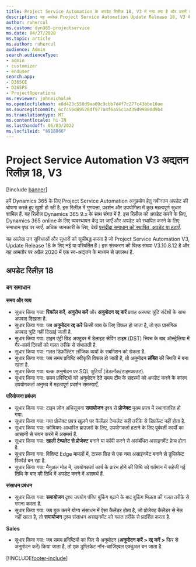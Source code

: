 ```yaml
---
title: Project Service Automation के अपडेट रिलीज़ 18, V3 में नया क्या है और उसमें क्या परिवर्तन हुआ है
description: यह आलेख Project Service Automation Update Release 18, V3 में उपलब्ध सुविधाओं और सुधारों को सूचीबद्ध करता है।
author: ruhercul
ms.custom: dyn365-projectservice
ms.date: 04/27/2020
ms.topic: article
ms.author: ruhercul
audience: Admin
search.audienceType:
- admin
- customizer
- enduser
search.app:
- D365CE
- D365PS
- ProjectOperations
ms.reviewer: johnmichalak
ms.openlocfilehash: e8d423c550d9aa09c9cbb7d4f7c277c43bbe10ae
ms.sourcegitcommit: 6cfc50d89528df977a8f6a55c1ad39d99800d9b4
ms.translationtype: MT
ms.contentlocale: hi-IN
ms.lasthandoff: 06/03/2022
ms.locfileid: "8918866"
---
```

# <a name="project-service-automation-update-release-18-v3"></a>Project Service Automation V3 अद्यतन रिलीज़ 18, V3

[!include [banner](../includes/psa-now-project-operations.md)]

हमें Dynamics 365 के लिए Project Service Automation अनुप्रयोग हेतु नवीनतम अपडेट की घोषणा करते हुए खुशी हो रही है. इस रिलीज़ में गुणवत्ता, प्रदर्शन और उपयोगिता में कुछ महत्वपूर्ण सुधार शामिल हैं. यह रिलीज़ Dynamics 365 9.x के साथ संगत में है. इस रिलीज़ को अपडेट करने के लिए, Dynamics 365 online के लिए व्यवस्थापन केंद्र पर जाएँ और अपडेट को स्थापित करने के लिए समाधान पृष्ठ पर जाएँ. अधिक जानकारी के लिए, देखें [पसंदीदा समाधान को स्थापित, अपडेट या हटाएँ](/power-platform/admin/install-remove-preferred-solution).

यह आलेख उन सुविधाओं और सुधारों को सूचीबद्ध करता है जो Project Service Automation V3, Update Release 18 के लिए नई या परिवर्तित हैं। इस संस्करण की बिल्ड संख्या V3.10.8.12 है और यह आमतौर पर अप्रैल 2020 में एक स्व-अद्यतन के माध्यम से उपलब्ध है.

## <a name="update-release-18"></a>अपडेट रिलीज़ 18

### <a name="bug-fixes"></a>बग समाधान

**समय और व्यय**

- सुधार किया गया: **रिकॉल करें**, **अनुरोध करें** और **अनुमोदन रद्द करें** प्रवाह अस्पष्ट त्रुटि संदेशों के साथ अपवाद दिखाता है.
- सुधार किया गया: जब **अनुमोदन रद्द करें** किसी व्यय के लिए विफल हो जाता है, तो एक प्रासंगिक अपवाद त्रुटि नहीं दिखाई जाती है.
- सुधार किया गया: टाइम एंट्री ग्रिड अक्टूबर में डेलाइट सेविंग टाइम (DST) स्विच के बाद ऑस्ट्रेलिया में गैर-कार्य दिवसों को गलत तरीके से संभालती है.
- सुधार किया गया: गलत डिफ़ॉल्टिंग लॉजिक व्ययों के सबमिशन को रोकता है.
- सुधार किया गया: जब समय प्रविष्टि स्वीकृति विफल हो जाती है, तो अनुमोदन **लंबित** की स्थिति में बना रहता है.
- सुधार किया गया: बल्क अनुमोदन पर SQL त्रुटियाँ (डेडलॉक/टाइमआउट).
- सुधार किया गया: समय प्रविष्टियों को अनुमोदन देते समय टीम के सदस्यों को अपडेट करने के कारण उपयोगकर्ता अनुभव में महत्वपूर्ण प्रदर्शन समस्याएँ.

**परियोजना प्रबंधन**

- सुधार किया गया: टाइम ज़ोन अधिसूचना **समायोजन** दृश्य से **प्रोजेक्ट** मुख्य प्रपत्र में स्थानांतरित हो गया.
- सुधार किया गया: नया प्रोजेक्ट प्रपत्र खुलने पर कैलेंडर टेम्पलेट सही तरीके से डिफ़ॉल्ट नहीं होता है.
- सुधार किया गया: क्रोमियम-आधारित ब्राउज़रों के लिए, उपयोगकर्ता हटाने के लिए पूर्ववर्ती कार्यों का आसानी से चयन करने में असमर्थ हैं.
- सुधार किया गया: **खाली टेम्पलेट से प्रोजेक्ट** बनाने या कॉपी करने से असंबंधित असाइनमेंट फ़ेच होता है.
- सुधार किया गया: विशिष्ट Edge मामलों में, टास्क ग्रिड से एक नया असाइनमेंट बनाने से डुप्लिकेट रिकॉर्ड बन रहा है.
- सुधार किया गया: मैनुअल मोड में, उपयोगकर्ता कार्य के प्रारंभ होने की तिथि को वर्तमान में सहेजी गई तिथि के बाद की तिथि में अपडेट करने में असमर्थ हैं.

**संसाधन प्रबंधन**

- सुधार किया गया: **समायोजन** दृश्य उपयोग पंक्ति बुकिंग बढ़ाने के बाद बुकिंग भिन्नता की गलत तरीके से गणना करता है.
- सुधार किया गया: जब बुक करने योग्य संसाधन में ऐसा कैलेंडर होता है, जो प्रोजेक्ट कैलेंडर से मेल नहीं खाता है, तो **समायोजन** दृश्य संसाधन असाइनमेंट को गलत तरीके से प्रदर्शित करता है.

**Sales**

- सुधार किया गया: जब समय प्रविष्टियों का फिर से अनुमोदन (**अनुमोदन करें > रद्द करें >** फिर से अनुमोदन करें) किया जाता है, तो एक डुप्लिकेट नॉन-चार्जिएबल एक्चुअल बन जाता है.


[!INCLUDE[footer-include](../includes/footer-banner.md)]

